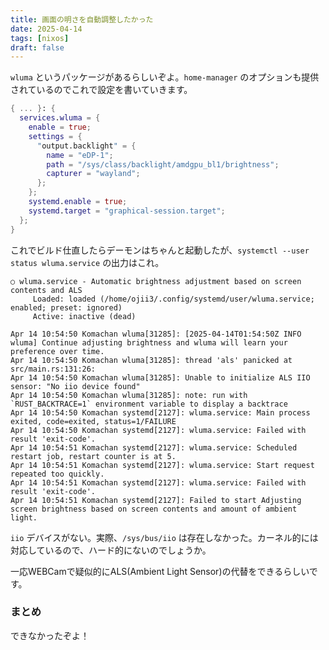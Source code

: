 ```yaml
---
title: 画面の明さを自動調整したかった
date: 2025-04-14
tags: [nixos]
draft: false
---
```


`wluma` というパッケージがあるらしいぞよ。`home-manager` のオプションも提供されているのでこれで設定を書いていきます。


```nix
{ ... }: {
  services.wluma = {
    enable = true;
    settings = {
      "output.backlight" = {
        name = "eDP-1";
        path = "/sys/class/backlight/amdgpu_bl1/brightness";
        capturer = "wayland";
      };
    };
    systemd.enable = true;
    systemd.target = "graphical-session.target";
  };
}
```

これでビルド仕直したらデーモンはちゃんと起動したが、`systemctl --user status wluma.service` の出力はこれ。

```
○ wluma.service - Automatic brightness adjustment based on screen contents and ALS
     Loaded: loaded (/home/ojii3/.config/systemd/user/wluma.service; enabled; preset: ignored)
     Active: inactive (dead)

Apr 14 10:54:50 Komachan wluma[31285]: [2025-04-14T01:54:50Z INFO  wluma] Continue adjusting brightness and wluma will learn your preference over time.
Apr 14 10:54:50 Komachan wluma[31285]: thread 'als' panicked at src/main.rs:131:26:
Apr 14 10:54:50 Komachan wluma[31285]: Unable to initialize ALS IIO sensor: "No iio device found"
Apr 14 10:54:50 Komachan wluma[31285]: note: run with `RUST_BACKTRACE=1` environment variable to display a backtrace
Apr 14 10:54:50 Komachan systemd[2127]: wluma.service: Main process exited, code=exited, status=1/FAILURE
Apr 14 10:54:50 Komachan systemd[2127]: wluma.service: Failed with result 'exit-code'.
Apr 14 10:54:51 Komachan systemd[2127]: wluma.service: Scheduled restart job, restart counter is at 5.
Apr 14 10:54:51 Komachan systemd[2127]: wluma.service: Start request repeated too quickly.
Apr 14 10:54:51 Komachan systemd[2127]: wluma.service: Failed with result 'exit-code'.
Apr 14 10:54:51 Komachan systemd[2127]: Failed to start Adjusting screen brightness based on screen contents and amount of ambient light.
```

`iio` デバイスがない。実際、`/sys/bus/iio` は存在しなかった。カーネル的には対応しているので、ハード的にないのでしょうか。

一応WEBCamで疑似的にALS(Ambient Light Sensor)の代替をできるらしいです。

### まとめ

できなかったぞよ！
